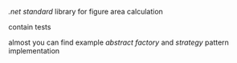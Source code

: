 
*.net standard* library for figure area calculation

contain tests

almost you can find example *abstract factory* and *strategy* pattern implementation